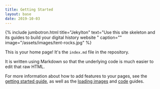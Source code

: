```yaml
---
title: Getting Started
layout: base
date: 2019-10-03
---
```


{% include jumbotron.html
  title="Jekylton"
  text="Use this site skeleton and its guides to build your digital history website "
  caption=""
  image="/assets/images/tent-rocks.jpg"
%}


This is your home page! It's the `index.md` file in the repository.

It is written using Markdown so that the underlying code is much easier to edit that raw HTML.

For more information about how to add features to your pages, see the [getting started guide](guides/getting-started), as well as the [loading images](guides/loading-images) and [code](guides/code) guides.
